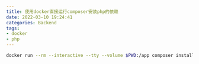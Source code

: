 ```yaml
---
title: 使用docker直接运行composer安装php的依赖
date: 2022-03-10 19:24:41
categories: Backend
tags: 
- docker
- php
---
```


```bash
docker run --rm --interactive --tty --volume $PWD:/app composer install
```
